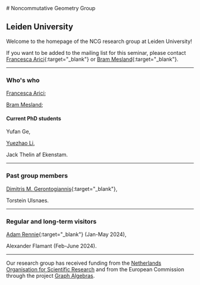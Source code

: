 <head>
    <script src="https://cdn.mathjax.org/mathjax/latest/MathJax.js?config=TeX-AMS-MML_HTMLorMML" type="text/javascript"></script>
    <script type="text/x-mathjax-config">
        MathJax.Hub.Config({
            tex2jax: {
            skipTags: ['script', 'noscript', 'style', 'textarea', 'pre'],
            inlineMath: [['$','$']]
            }
        });
    </script>
</head>

<body>
# Noncommutative Geometry Group

##  Leiden University

Welcome to the homepage of the NCG research group at Leiden University!

If you want to be added to the mailing list for this seminar, please contact [Francesca Arici](https://pub.math.leidenuniv.nl/~aricif2/){:target="_blank"} or [Bram Mesland](https://pub.math.leidenuniv.nl/~meslandb2/){:target="_blank"}.

---
### Who's who

[Francesca Arici](https://pub.math.leidenuniv.nl/~aricif2/);

[Bram Mesland](https://pub.math.leidenuniv.nl/~meslandb2/);

#### Current PhD students

Yufan Ge,

[Yuezhao Li](https://liyuezhao.github.io),

Jack Thelin af Ekenstam.

---
### Past group members

[Dimitris M. Gerontogiannis](https://sites.google.com/view/dmgerontogiannis/home){:target="_blank"}, 

Torstein Ulsnaes.

---
### Regular and long-term visitors
[Adam Rennie](https://scholars.uow.edu.au/adam-rennie){:target="_blank"} (Jan-May 2024),

Alexander Flamant (Feb-June 2024).

--- 
Our research group has received funding from the [Netherlands Organisation for Scientific Research](https://www.nwo.nl) and from the European Commission through the project [Graph Algebras](https://cordis.europa.eu/project/id/101086394).



